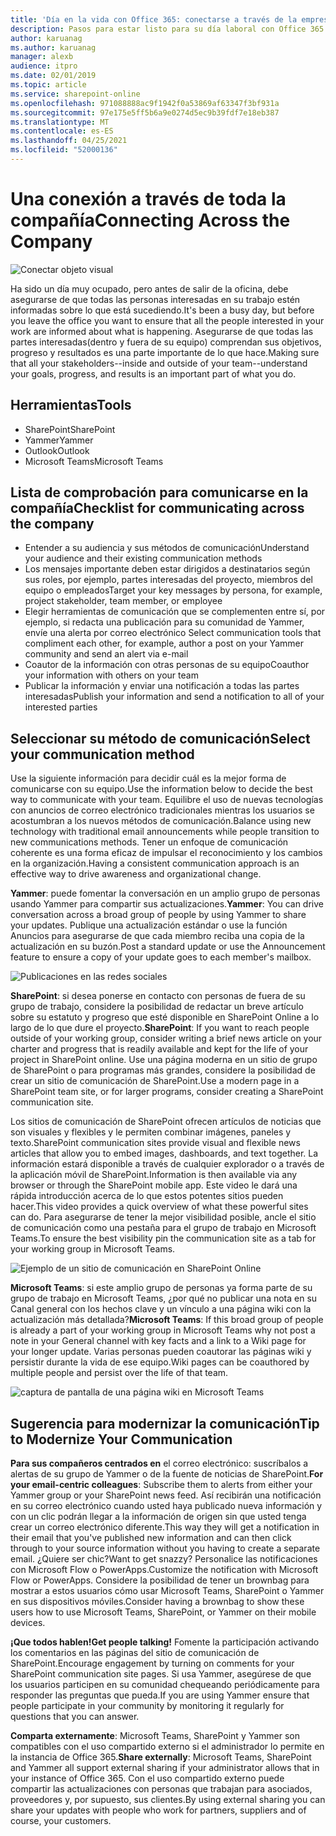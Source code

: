 ```yaml
---
title: 'Día en la vida con Office 365: conectarse a través de la empresa'
description: Pasos para estar listo para su día laboral con Office 365
author: karuanag
ms.author: karuanag
manager: alexb
audience: itpro
ms.date: 02/01/2019
ms.topic: article
ms.service: sharepoint-online
ms.openlocfilehash: 971088888ac9f1942f0a53869af63347f3bf931a
ms.sourcegitcommit: 97e175e5ff5b6a9e0274d5ec9b39fdf7e18eb387
ms.translationtype: MT
ms.contentlocale: es-ES
ms.lasthandoff: 04/25/2021
ms.locfileid: "52000136"
---
```

# <a name="connecting-across-the-company"></a><span data-ttu-id="d6127-103">Una conexión a través de toda la compañía</span><span class="sxs-lookup"><span data-stu-id="d6127-103">Connecting Across the Company</span></span>

![Conectar objeto visual](media/ditl_crosscompany.png)

<span data-ttu-id="d6127-105">Ha sido un día muy ocupado, pero antes de salir de la oficina, debe asegurarse de que todas las personas interesadas en su trabajo estén informadas sobre lo que está sucediendo.</span><span class="sxs-lookup"><span data-stu-id="d6127-105">It's been a busy day, but before you leave the office you want to ensure that all the people interested in your work are informed about what is happening.</span></span> <span data-ttu-id="d6127-106">Asegurarse de que todas las partes interesadas(dentro y fuera de su equipo) comprendan sus objetivos, progreso y resultados es una parte importante de lo que hace.</span><span class="sxs-lookup"><span data-stu-id="d6127-106">Making sure that all your stakeholders--inside and outside of your team--understand your goals, progress, and results is an important part of what you do.</span></span>  

## <a name="tools"></a><span data-ttu-id="d6127-107">Herramientas</span><span class="sxs-lookup"><span data-stu-id="d6127-107">Tools</span></span>
- <span data-ttu-id="d6127-108">SharePoint</span><span class="sxs-lookup"><span data-stu-id="d6127-108">SharePoint</span></span>
- <span data-ttu-id="d6127-109">Yammer</span><span class="sxs-lookup"><span data-stu-id="d6127-109">Yammer</span></span>
- <span data-ttu-id="d6127-110">Outlook</span><span class="sxs-lookup"><span data-stu-id="d6127-110">Outlook</span></span>
- <span data-ttu-id="d6127-111">Microsoft Teams</span><span class="sxs-lookup"><span data-stu-id="d6127-111">Microsoft Teams</span></span> 

## <a name="checklist-for-communicating-across-the-company"></a><span data-ttu-id="d6127-112">Lista de comprobación para comunicarse en la compañía</span><span class="sxs-lookup"><span data-stu-id="d6127-112">Checklist for communicating across the company</span></span>
- <span data-ttu-id="d6127-113">Entender a su audiencia y sus métodos de comunicación</span><span class="sxs-lookup"><span data-stu-id="d6127-113">Understand your audience and their existing communication methods</span></span>
- <span data-ttu-id="d6127-114">Los mensajes importante deben estar dirigidos a destinatarios según sus roles, por ejemplo, partes interesadas del proyecto, miembros del equipo o empleados</span><span class="sxs-lookup"><span data-stu-id="d6127-114">Target your key messages by persona, for example, project stakeholder, team member, or employee</span></span>
- <span data-ttu-id="d6127-115">Elegir herramientas de comunicación que se complementen entre sí, por ejemplo, si redacta una publicación para su comunidad de Yammer, envíe una alerta por correo electrónico </span><span class="sxs-lookup"><span data-stu-id="d6127-115">Select communication tools that compliment each other, for example, author a post on your Yammer community and send an alert via e-mail</span></span> 
- <span data-ttu-id="d6127-116">Coautor de la información con otras personas de su equipo</span><span class="sxs-lookup"><span data-stu-id="d6127-116">Coauthor your information with others on your team</span></span>
- <span data-ttu-id="d6127-117">Publicar la información y enviar una notificación a todas las partes interesadas</span><span class="sxs-lookup"><span data-stu-id="d6127-117">Publish your information and send a notification to all of your interested parties</span></span> 
 
## <a name="select-your-communication-method"></a><span data-ttu-id="d6127-118">Seleccionar su método de comunicación</span><span class="sxs-lookup"><span data-stu-id="d6127-118">Select your communication method</span></span>
<span data-ttu-id="d6127-119">Use la siguiente información para decidir cuál es la mejor forma de comunicarse con su equipo.</span><span class="sxs-lookup"><span data-stu-id="d6127-119">Use the information below to decide the best way to communicate with your team.</span></span> <span data-ttu-id="d6127-120">Equilibre el uso de nuevas tecnologías con anuncios de correo electrónico tradicionales mientras los usuarios se acostumbran a los nuevos métodos de comunicación.</span><span class="sxs-lookup"><span data-stu-id="d6127-120">Balance using new technology with traditional email announcements while people transition to new communications methods.</span></span> <span data-ttu-id="d6127-121">Tener un enfoque de comunicación coherente es una forma eficaz de impulsar el reconocimiento y los cambios en la organización.</span><span class="sxs-lookup"><span data-stu-id="d6127-121">Having a consistent communication approach is an effective way to drive awareness and organizational change.</span></span> 

<span data-ttu-id="d6127-122">**Yammer**: puede fomentar la conversación en un amplio grupo de personas usando Yammer para compartir sus actualizaciones.</span><span class="sxs-lookup"><span data-stu-id="d6127-122">**Yammer**: You can drive conversation across a broad group of people by using Yammer to share your updates.</span></span> <span data-ttu-id="d6127-123">Publique una actualización estándar o use la función Anuncios para asegurarse de que cada miembro reciba una copia de la actualización en su buzón.</span><span class="sxs-lookup"><span data-stu-id="d6127-123">Post a standard update or use the Announcement feature to ensure a copy of your update goes to each member's mailbox.</span></span> 

![Publicaciones en las redes sociales](media/ditl_IT-Service-News.png)

<span data-ttu-id="d6127-125">**SharePoint**: si desea ponerse en contacto con personas de fuera de su grupo de trabajo, considere la posibilidad de redactar un breve artículo sobre su estatuto y progreso que esté disponible en SharePoint Online a lo largo de lo que dure el proyecto.</span><span class="sxs-lookup"><span data-stu-id="d6127-125">**SharePoint**: If you want to reach people outside of your  working group, consider writing a brief news article on your charter and progress that is readily available and kept for the life of your project in SharePoint online.</span></span> <span data-ttu-id="d6127-126">Use una página moderna en un sitio de grupo de SharePoint o para programas más grandes, considere la posibilidad de crear un sitio de comunicación de SharePoint.</span><span class="sxs-lookup"><span data-stu-id="d6127-126">Use a modern page in a SharePoint team site, or for larger programs, consider creating a SharePoint communication site.</span></span> 

<span data-ttu-id="d6127-127">Los sitios de comunicación de SharePoint ofrecen artículos de noticias que son visuales y flexibles y le permiten combinar imágenes, paneles y texto.</span><span class="sxs-lookup"><span data-stu-id="d6127-127">SharePoint communication sites provide visual and flexible news articles that allow you to embed images, dashboards, and text together.</span></span> <span data-ttu-id="d6127-128">La información estará disponible a través de cualquier explorador o a través de la aplicación móvil de SharePoint.</span><span class="sxs-lookup"><span data-stu-id="d6127-128">Information is then available via any browser or through the SharePoint mobile app.</span></span> <span data-ttu-id="d6127-129">Este video le dará una rápida introducción acerca de lo que estos potentes sitios pueden hacer.</span><span class="sxs-lookup"><span data-stu-id="d6127-129">This video provides a quick overview of what these powerful sites can do.</span></span> <span data-ttu-id="d6127-130">Para asegurarse de tener la mejor visibilidad posible, ancle el sitio de comunicación como una pestaña para el grupo de trabajo en Microsoft Teams.</span><span class="sxs-lookup"><span data-stu-id="d6127-130">To ensure the best visibility pin the communication site as a tab for your working group in Microsoft Teams.</span></span>

![Ejemplo de un sitio de comunicación en SharePoint Online](media/ditl_Comm-Site.png)

<span data-ttu-id="d6127-132">**Microsoft Teams**: si este amplio grupo de personas ya forma parte de su grupo de trabajo en Microsoft Teams, ¿por qué no publicar una nota en su Canal general con los hechos clave y un vínculo a una página wiki con la actualización más detallada?</span><span class="sxs-lookup"><span data-stu-id="d6127-132">**Microsoft Teams**:  If this broad group of people is already a part of your working group in Microsoft Teams why not post a note in your General channel with key facts and a link to a Wiki page for your longer update.</span></span>  <span data-ttu-id="d6127-133">Varias personas pueden coautorar las páginas wiki y persistir durante la vida de ese equipo.</span><span class="sxs-lookup"><span data-stu-id="d6127-133">Wiki pages can be coauthored by multiple people and persist over the life of that team.</span></span> 

![captura de pantalla de una página wiki en Microsoft Teams](media/ditl_Teams-Wiki.png)

## <a name="tip-to-modernize-your-communication"></a><span data-ttu-id="d6127-135">Sugerencia para modernizar la comunicación</span><span class="sxs-lookup"><span data-stu-id="d6127-135">Tip to Modernize Your Communication</span></span>

<span data-ttu-id="d6127-136">**Para sus compañeros centrados en** el correo electrónico: suscríbalos a alertas de su grupo de Yammer o de la fuente de noticias de SharePoint.</span><span class="sxs-lookup"><span data-stu-id="d6127-136">**For your email-centric colleagues**: Subscribe them to alerts from either your Yammer group or your SharePoint news feed.</span></span>  <span data-ttu-id="d6127-137">Así recibirán una notificación en su correo electrónico cuando usted haya publicado nueva información y con un clic podrán llegar a la información de origen sin que usted tenga crear un correo electrónico diferente.</span><span class="sxs-lookup"><span data-stu-id="d6127-137">This way they will get a notification in their email that you've published new information and can then click through to your source information without you having to create a separate email.</span></span>  <span data-ttu-id="d6127-138">¿Quiere ser chic?</span><span class="sxs-lookup"><span data-stu-id="d6127-138">Want to get snazzy?</span></span>  <span data-ttu-id="d6127-139">Personalice las notificaciones con Microsoft Flow o PowerApps.</span><span class="sxs-lookup"><span data-stu-id="d6127-139">Customize the notification with Microsoft Flow or PowerApps.</span></span> <span data-ttu-id="d6127-140">Considere la posibilidad de tener un brownbag para mostrar a estos usuarios cómo usar Microsoft Teams, SharePoint o Yammer en sus dispositivos móviles.</span><span class="sxs-lookup"><span data-stu-id="d6127-140">Consider having a brownbag to show these users how to use Microsoft Teams, SharePoint, or Yammer on their mobile devices.</span></span> 

<span data-ttu-id="d6127-141">**¡Que todos hablen!**</span><span class="sxs-lookup"><span data-stu-id="d6127-141">**Get people talking!**</span></span> <span data-ttu-id="d6127-142">Fomente la participación activando los comentarios en las páginas del sitio de comunicación de SharePoint.</span><span class="sxs-lookup"><span data-stu-id="d6127-142">Encourage engagement by turning on comments for your SharePoint communication site pages.</span></span>  <span data-ttu-id="d6127-143">Si usa Yammer, asegúrese de que los usuarios participen en su comunidad chequeando periódicamente para responder las preguntas que pueda.</span><span class="sxs-lookup"><span data-stu-id="d6127-143">If you are using Yammer ensure that people participate in your community by monitoring it regularly for questions that you can answer.</span></span> 

<span data-ttu-id="d6127-144">**Comparta externamente**: Microsoft Teams, SharePoint y Yammer son compatibles con el uso compartido externo si el administrador lo permite en la instancia de Office 365.</span><span class="sxs-lookup"><span data-stu-id="d6127-144">**Share externally**:  Microsoft Teams, SharePoint and Yammer all support external sharing if your administrator allows that in your instance of Office 365.</span></span>  <span data-ttu-id="d6127-145">Con el uso compartido externo puede compartir las actualizaciones con personas que trabajan para asociados, proveedores y, por supuesto, sus clientes.</span><span class="sxs-lookup"><span data-stu-id="d6127-145">By using external sharing you can share your updates with people who work for partners, suppliers and of course, your customers.</span></span>
